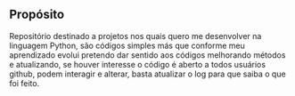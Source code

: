 ## Propósito
Repositório destinado a projetos nos quais quero me desenvolver na linguagem Python, são códigos simples más que conforme meu aprendizado evolui pretendo dar sentido aos códigos melhorando métodos e atualizando, se houver interesse o código é aberto a todos usuários github, podem interagir e alterar, basta atualizar o log para que saiba o que foi feito.
